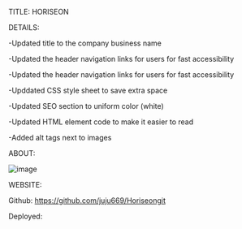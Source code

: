 TITLE: HORISEON

DETAILS:

-Updated title to the company business name

-Updated the header navigation links for users for fast accessibility

-Updated the header navigation links for users for fast accessibility

-Upddated CSS style sheet to save extra space

-Updated SEO section to uniform color (white)

-Updated HTML element code to make it easier to read

-Added alt tags next to images

ABOUT:

![image](https://user-images.githubusercontent.com/58565920/123579267-8ec84f80-d7a5-11eb-8d38-1d54c6a438fa.png)

WEBSITE:

Github: https://github.com/juju669/Horiseongit

Deployed:
